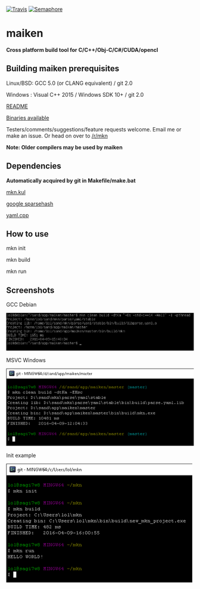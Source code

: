 [![Travis](https://travis-ci.org/Dekken/maiken.svg?branch=master)](https://travis-ci.org/Dekken/maiken)  [![Semaphore](https://semaphoreci.com/api/v1/dekken/maiken/branches/master/badge.svg)](https://semaphoreci.com/dekken/maiken) 

# maiken

**Cross platform build tool for C/C++/Obj-C/C#/CUDA/opencl** 

## Building maiken prerequisites
  Linux/BSD: GCC 5.0 (or CLANG equivalent) / git 2.0
  
  Windows  : Visual C++ 2015 / Windows SDK 10+ / git 2.0

[README](https://raw.githubusercontent.com/Dekken/maiken/master/README.noformat)

[Binaries available](https://github.com/Dekken/maiken/tree/binaries)

Testers/comments/suggestions/feature requests welcome. Email me or make an issue. Or head on over to [/r/mkn](http://reddit.com/r/mkn)

**Note: Older compilers may be used by maiken**

## Dependencies 

**Automatically acquired by git in Makefile/make.bat**

[mkn.kul](https://github.com/mkn/mkn.kul)

[google sparsehash](https://github.com/mkn/google.sparsehash)

[yaml.cpp](https://github.com/mkn/parse.yaml)

## How to use

mkn init

mkn build

mkn run


## Screenshots

GCC Debian

![GCC Debian](https://raw.githubusercontent.com/Dekken/maiken/wiki/mkn_nix.png)

MSVC Windows

![MSVC Windows](https://raw.githubusercontent.com/Dekken/maiken/wiki/mkn_win.png)

Init example

![MSVC Windows](https://raw.githubusercontent.com/Dekken/maiken/wiki/mkn_init.png)

